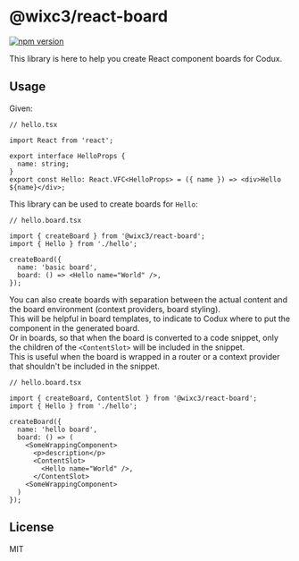 # @wixc3/react-board

[![npm version](https://img.shields.io/npm/v/@wixc3/react-board.svg)](https://www.npmjs.com/package/@wixc3/react-board)

This library is here to help you create React component boards for Codux.

## Usage

Given:

```tsx
// hello.tsx

import React from 'react';

export interface HelloProps {
  name: string;
}
export const Hello: React.VFC<HelloProps> = ({ name }) => <div>Hello ${name}</div>;
```

This library can be used to create boards for `Hello`:

```tsx
// hello.board.tsx

import { createBoard } from '@wixc3/react-board';
import { Hello } from './hello';

createBoard({
  name: 'basic board',
  board: () => <Hello name="World" />,
});
```

You can also create boards with separation between the actual content and the board environment (context providers, board styling).  
This will be helpful in board templates, to indicate to Codux where to put the component in the generated board.  
Or in boards, so that when the board is converted to a code snippet, only the children of the `<ContentSlot>` will be included in the snippet.   
This is useful when the board is wrapped in a router or a context provider that shouldn't be included in the snippet. 

```tsx
// hello.board.tsx

import { createBoard, ContentSlot } from '@wixc3/react-board';
import { Hello } from './hello';

createBoard({
  name: 'hello board',
  board: () => (
    <SomeWrappingComponent>
      <p>description</p>
      <ContentSlot>
        <Hello name="World" />,
      </ContentSlot>
    <SomeWrappingComponent>
  )
});
```

## License

MIT
